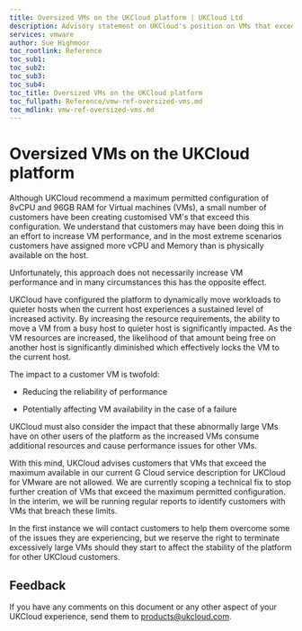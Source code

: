 ```yaml
---
title: Oversized VMs on the UKCloud platform | UKCloud Ltd
description: Advisory statement on UKCloud's position on VMs that exceed the maximum configuration advertised through the G Cloud framework
services: vmware
author: Sue Highmoor
toc_rootlink: Reference
toc_sub1: 
toc_sub2:
toc_sub3:
toc_sub4:
toc_title: Oversized VMs on the UKCloud platform
toc_fullpath: Reference/vmw-ref-oversized-vms.md
toc_mdlink: vmw-ref-oversized-vms.md
---
```


# Oversized VMs on the UKCloud platform

Although UKCloud recommend a maximum permitted configuration of 8vCPU and 96GB RAM for Virtual machines (VMs), a small number of customers have been creating customised VM's that exceed this configuration. We understand that customers may have been doing this in an effort to increase VM performance, and in the most extreme scenarios customers have assigned more vCPU and Memory than is physically available on the host.

Unfortunately, this approach does not necessarily increase VM performance and in many circumstances this has the opposite effect.

UKCloud have configured the platform to dynamically move workloads to quieter hosts when the current host experiences a sustained level of increased activity. By increasing the resource requirements, the ability to move a VM from a busy host to quieter host is significantly impacted. As the VM resources are increased, the likelihood of that amount being free on another host is significantly diminished which effectively locks the VM to the current host.

The impact to a customer VM is twofold:

- Reducing the reliability of performance

- Potentially affecting VM availability in the case of a failure

UKCloud must also consider the impact that these abnormally large VMs have on other users of the platform as the increased VMs consume additional resources and cause performance issues for other VMs.

With this mind, UKCloud advises customers that VMs that exceed the maximum available in our current G Cloud service description for UKCloud for VMware are not allowed. We are currently scoping a technical fix to stop further creation of VMs that exceed the maximum permitted configuration. In the interim, we will be running regular reports to identify customers with VMs that breach these limits.

In the first instance we will contact customers to help them overcome some of the issues they are experiencing, but we reserve the right to terminate excessively large VMs should they start to affect the stability of the platform for other UKCloud customers.

## Feedback

If you have any comments on this document or any other aspect of your UKCloud experience, send them to <products@ukcloud.com>.